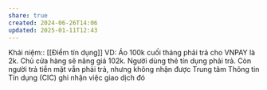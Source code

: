 ```yaml
---
share: true
created: 2024-06-26T14:06
updated: 2025-01-11T12:43
---
```

Khái niệm:: [[Điểm tín dụng]]
VD: Áo 100k cuối tháng phải trả cho VNPAY là 2k. Chủ cửa hàng sẽ nâng giá 102k. Người dùng thẻ tín dụng phải trả. Còn người trả tiền mặt vẫn phải trả, nhưng không nhận được Trung tâm Thông tin Tín dụng (CIC) ghi nhận việc giao dịch đó
